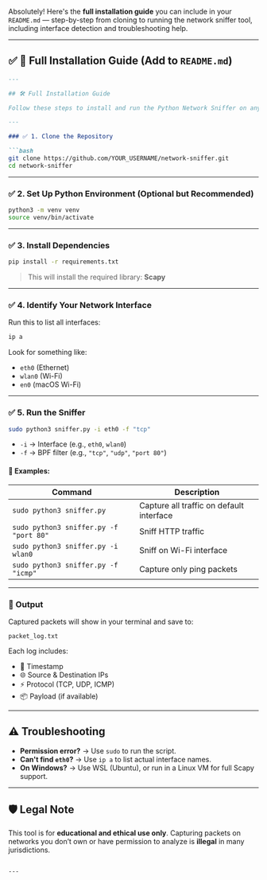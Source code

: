 Absolutely! Here's the **full installation guide** you can include in your `README.md` — step-by-step from cloning to running the network sniffer tool, including interface detection and troubleshooting help.

---

## ✅ 🔧 Full Installation Guide (Add to `README.md`)

````markdown
---

## 🛠️ Full Installation Guide

Follow these steps to install and run the Python Network Sniffer on any Linux/macOS system. Windows may require WSL or admin tweaks.

---

### ✅ 1. Clone the Repository

```bash
git clone https://github.com/YOUR_USERNAME/network-sniffer.git
cd network-sniffer
````

---

### ✅ 2. Set Up Python Environment (Optional but Recommended)

```bash
python3 -m venv venv
source venv/bin/activate
```

---

### ✅ 3. Install Dependencies

```bash
pip install -r requirements.txt
```

> This will install the required library: **Scapy**

---

### ✅ 4. Identify Your Network Interface

Run this to list all interfaces:

```bash
ip a
```

Look for something like:

* `eth0` (Ethernet)
* `wlan0` (Wi-Fi)
* `en0` (macOS Wi-Fi)

---

### ✅ 5. Run the Sniffer

```bash
sudo python3 sniffer.py -i eth0 -f "tcp"
```

* `-i` → Interface (e.g., `eth0`, `wlan0`)
* `-f` → BPF filter (e.g., `"tcp"`, `"udp"`, `"port 80"`)

#### 🔁 Examples:

| Command                                | Description                              |
| -------------------------------------- | ---------------------------------------- |
| `sudo python3 sniffer.py`              | Capture all traffic on default interface |
| `sudo python3 sniffer.py -f "port 80"` | Sniff HTTP traffic                       |
| `sudo python3 sniffer.py -i wlan0`     | Sniff on Wi-Fi interface                 |
| `sudo python3 sniffer.py -f "icmp"`    | Capture only ping packets                |

---

### 📁 Output

Captured packets will show in your terminal and save to:

```
packet_log.txt
```

Each log includes:

* 📅 Timestamp
* 🌐 Source & Destination IPs
* ⚡ Protocol (TCP, UDP, ICMP)
* 📦 Payload (if available)

---

## ⚠️ Troubleshooting

* **Permission error?** → Use `sudo` to run the script.
* **Can't find `eth0`?** → Use `ip a` to list actual interface names.
* **On Windows?** → Use WSL (Ubuntu), or run in a Linux VM for full Scapy support.

---

## 🛡️ Legal Note

This tool is for **educational and ethical use only**. Capturing packets on networks you don’t own or have permission to analyze is **illegal** in many jurisdictions.

````

---

